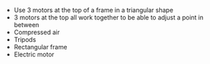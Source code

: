 - Use 3 motors at the top of a frame in a triangular shape
- 3 motors at the top all work together to be able to adjust a point in between
- Compressed air
- Tripods
- Rectangular frame
- Electric motor
